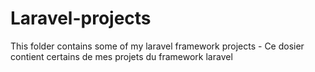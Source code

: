 # Laravel-projects
This folder contains some of my laravel framework projects - Ce dosier contient certains de mes projets du framework laravel
